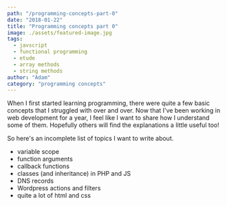 ```yaml
---
path: "/programming-concepts-part-0"
date: "2018-01-22"
title: "Programming concepts part 0"
image: ./assets/featured-image.jpg
tags:
  - javscript
  - functional programming
  - etude
  - array methods
  - string methods
author: "Adam"
category: "programming concepts"
---
```

When I first started learning programming, there were quite a few basic concepts that I struggled with over and over. Now that I've been working in web development for a year, I feel like I want to share how I understand some of them. Hopefully others will find the explanations a little useful too!

So here's an incomplete list of topics I want to write about. 
- variable scope
- function arguments
- callback functions
- classes (and inheritance) in PHP and JS
- DNS records
- Wordpress actions and filters
- quite a lot of html and css
